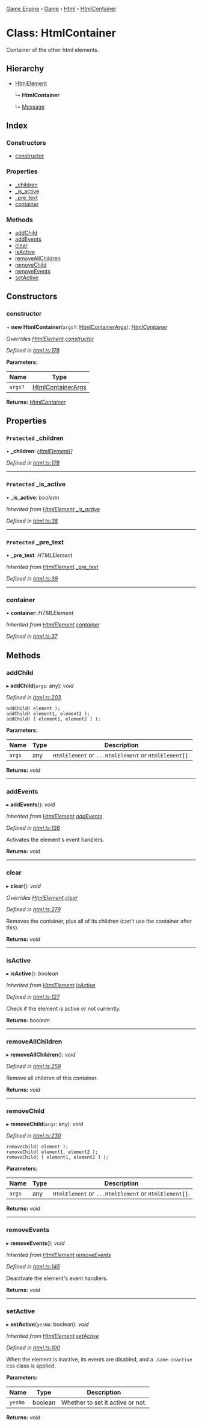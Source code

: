 [Game Engine](../README.md) › [Game](../modules/game.md) › [Html](../modules/game.html.md) › [HtmlContainer](game.html.htmlcontainer.md)

# Class: HtmlContainer

Container of the other html elements.

## Hierarchy

* [HtmlElement](game.html.htmlelement.md)

  ↳ **HtmlContainer**

  ↳ [Message](game.message.md)

## Index

### Constructors

* [constructor](game.html.htmlcontainer.md#constructor)

### Properties

* [_children](game.html.htmlcontainer.md#protected-_children)
* [_is_active](game.html.htmlcontainer.md#protected-_is_active)
* [_pre_text](game.html.htmlcontainer.md#protected-_pre_text)
* [container](game.html.htmlcontainer.md#container)

### Methods

* [addChild](game.html.htmlcontainer.md#addchild)
* [addEvents](game.html.htmlcontainer.md#addevents)
* [clear](game.html.htmlcontainer.md#clear)
* [isActive](game.html.htmlcontainer.md#isactive)
* [removeAllChildren](game.html.htmlcontainer.md#removeallchildren)
* [removeChild](game.html.htmlcontainer.md#removechild)
* [removeEvents](game.html.htmlcontainer.md#removeevents)
* [setActive](game.html.htmlcontainer.md#setactive)

## Constructors

###  constructor

\+ **new HtmlContainer**(`args?`: [HtmlContainerArgs](../interfaces/game.html.htmlcontainerargs.md)): *[HtmlContainer](game.html.htmlcontainer.md)*

*Overrides [HtmlElement](game.html.htmlelement.md).[constructor](game.html.htmlelement.md#constructor)*

*Defined in [html.ts:178](https://github.com/noobiept/game_engine/blob/625c324/source/html.ts#L178)*

**Parameters:**

Name | Type |
------ | ------ |
`args?` | [HtmlContainerArgs](../interfaces/game.html.htmlcontainerargs.md) |

**Returns:** *[HtmlContainer](game.html.htmlcontainer.md)*

## Properties

### `Protected` _children

• **_children**: *[HtmlElement](game.html.htmlelement.md)[]*

*Defined in [html.ts:178](https://github.com/noobiept/game_engine/blob/625c324/source/html.ts#L178)*

___

### `Protected` _is_active

• **_is_active**: *boolean*

*Inherited from [HtmlElement](game.html.htmlelement.md).[_is_active](game.html.htmlelement.md#protected-_is_active)*

*Defined in [html.ts:38](https://github.com/noobiept/game_engine/blob/625c324/source/html.ts#L38)*

___

### `Protected` _pre_text

• **_pre_text**: *HTMLElement*

*Inherited from [HtmlElement](game.html.htmlelement.md).[_pre_text](game.html.htmlelement.md#protected-_pre_text)*

*Defined in [html.ts:39](https://github.com/noobiept/game_engine/blob/625c324/source/html.ts#L39)*

___

###  container

• **container**: *HTMLElement*

*Inherited from [HtmlElement](game.html.htmlelement.md).[container](game.html.htmlelement.md#container)*

*Defined in [html.ts:37](https://github.com/noobiept/game_engine/blob/625c324/source/html.ts#L37)*

## Methods

###  addChild

▸ **addChild**(`args`: any): *void*

*Defined in [html.ts:203](https://github.com/noobiept/game_engine/blob/625c324/source/html.ts#L203)*

    addChild( element );
    addChild( element1, element2 );
    addChild( [ element1, element2 ] );

**Parameters:**

Name | Type | Description |
------ | ------ | ------ |
`args` | any | `HtmlElement` or `...HtmlElement` or `HtmlElement[]`.  |

**Returns:** *void*

___

###  addEvents

▸ **addEvents**(): *void*

*Inherited from [HtmlElement](game.html.htmlelement.md).[addEvents](game.html.htmlelement.md#addevents)*

*Defined in [html.ts:136](https://github.com/noobiept/game_engine/blob/625c324/source/html.ts#L136)*

Activates the element's event handlers.

**Returns:** *void*

___

###  clear

▸ **clear**(): *void*

*Overrides [HtmlElement](game.html.htmlelement.md).[clear](game.html.htmlelement.md#clear)*

*Defined in [html.ts:279](https://github.com/noobiept/game_engine/blob/625c324/source/html.ts#L279)*

Removes the container, plus all of its children (can't use the container after this).

**Returns:** *void*

___

###  isActive

▸ **isActive**(): *boolean*

*Inherited from [HtmlElement](game.html.htmlelement.md).[isActive](game.html.htmlelement.md#isactive)*

*Defined in [html.ts:127](https://github.com/noobiept/game_engine/blob/625c324/source/html.ts#L127)*

Check if the element is active or not currently.

**Returns:** *boolean*

___

###  removeAllChildren

▸ **removeAllChildren**(): *void*

*Defined in [html.ts:259](https://github.com/noobiept/game_engine/blob/625c324/source/html.ts#L259)*

Remove all children of this container.

**Returns:** *void*

___

###  removeChild

▸ **removeChild**(`args`: any): *void*

*Defined in [html.ts:230](https://github.com/noobiept/game_engine/blob/625c324/source/html.ts#L230)*

    removeChild( element );
    removeChild( element1, element2 );
    removeChild( [ element1, element2 ] );

**Parameters:**

Name | Type | Description |
------ | ------ | ------ |
`args` | any | `HtmlElement` or `...HtmlElement` or `HtmlElement[]`.  |

**Returns:** *void*

___

###  removeEvents

▸ **removeEvents**(): *void*

*Inherited from [HtmlElement](game.html.htmlelement.md).[removeEvents](game.html.htmlelement.md#removeevents)*

*Defined in [html.ts:145](https://github.com/noobiept/game_engine/blob/625c324/source/html.ts#L145)*

Deactivate the element's event handlers.

**Returns:** *void*

___

###  setActive

▸ **setActive**(`yesNo`: boolean): *void*

*Inherited from [HtmlElement](game.html.htmlelement.md).[setActive](game.html.htmlelement.md#setactive)*

*Defined in [html.ts:100](https://github.com/noobiept/game_engine/blob/625c324/source/html.ts#L100)*

When the element is inactive, its events are disabled, and a `.Game-inactive` css class is applied.

**Parameters:**

Name | Type | Description |
------ | ------ | ------ |
`yesNo` | boolean | Whether to set it active or not.  |

**Returns:** *void*
